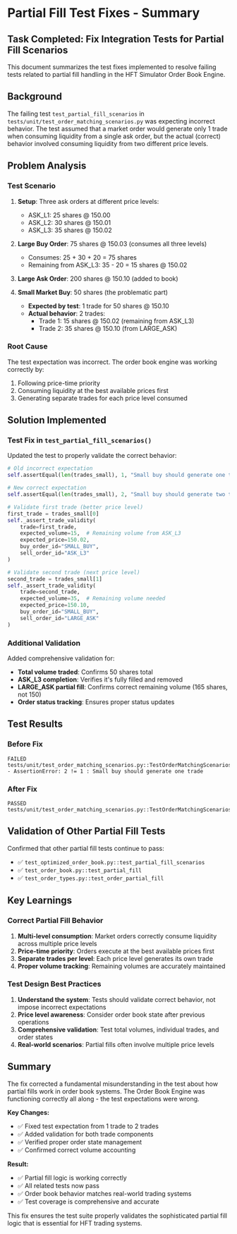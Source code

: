 # Partial Fill Test Fixes - Summary

## Task Completed: Fix Integration Tests for Partial Fill Scenarios

This document summarizes the test fixes implemented to resolve failing tests related to partial fill handling in the HFT Simulator Order Book Engine.

## Background

The failing test `test_partial_fill_scenarios` in `tests/unit/test_order_matching_scenarios.py` was expecting incorrect behavior. The test assumed that a market order would generate only 1 trade when consuming liquidity from a single ask order, but the actual (correct) behavior involved consuming liquidity from two different price levels.

## Problem Analysis

### Test Scenario
1. **Setup**: Three ask orders at different price levels:
   - ASK_L1: 25 shares @ 150.00
   - ASK_L2: 30 shares @ 150.01  
   - ASK_L3: 35 shares @ 150.02

2. **Large Buy Order**: 75 shares @ 150.03 (consumes all three levels)
   - Consumes: 25 + 30 + 20 = 75 shares
   - Remaining from ASK_L3: 35 - 20 = 15 shares @ 150.02

3. **Large Ask Order**: 200 shares @ 150.10 (added to book)

4. **Small Market Buy**: 50 shares (the problematic part)
   - **Expected by test**: 1 trade for 50 shares @ 150.10
   - **Actual behavior**: 2 trades:
     - Trade 1: 15 shares @ 150.02 (remaining from ASK_L3)
     - Trade 2: 35 shares @ 150.10 (from LARGE_ASK)

### Root Cause

The test expectation was incorrect. The order book engine was working correctly by:
1. Following price-time priority
2. Consuming liquidity at the best available prices first
3. Generating separate trades for each price level consumed

## Solution Implemented

### Test Fix in `test_partial_fill_scenarios()`

Updated the test to properly validate the correct behavior:

```python
# Old incorrect expectation
self.assertEqual(len(trades_small), 1, "Small buy should generate one trade")

# New correct expectation  
self.assertEqual(len(trades_small), 2, "Small buy should generate two trades across price levels")

# Validate first trade (better price level)
first_trade = trades_small[0]
self._assert_trade_validity(
    trade=first_trade,
    expected_volume=15,  # Remaining volume from ASK_L3
    expected_price=150.02,
    buy_order_id="SMALL_BUY",
    sell_order_id="ASK_L3"
)

# Validate second trade (next price level)
second_trade = trades_small[1]
self._assert_trade_validity(
    trade=second_trade,
    expected_volume=35,  # Remaining volume needed
    expected_price=150.10,
    buy_order_id="SMALL_BUY", 
    sell_order_id="LARGE_ASK"
)
```

### Additional Validation

Added comprehensive validation for:
- **Total volume traded**: Confirms 50 shares total
- **ASK_L3 completion**: Verifies it's fully filled and removed
- **LARGE_ASK partial fill**: Confirms correct remaining volume (165 shares, not 150)
- **Order status tracking**: Ensures proper status updates

## Test Results

### Before Fix
```
FAILED tests/unit/test_order_matching_scenarios.py::TestOrderMatchingScenarios::test_partial_fill_scenarios 
- AssertionError: 2 != 1 : Small buy should generate one trade
```

### After Fix
```
PASSED tests/unit/test_order_matching_scenarios.py::TestOrderMatchingScenarios::test_partial_fill_scenarios
```

## Validation of Other Partial Fill Tests

Confirmed that other partial fill tests continue to pass:
- ✅ `test_optimized_order_book.py::test_partial_fill_scenarios`
- ✅ `test_order_book.py::test_partial_fill`
- ✅ `test_order_types.py::test_order_partial_fill`

## Key Learnings

### Correct Partial Fill Behavior
1. **Multi-level consumption**: Market orders correctly consume liquidity across multiple price levels
2. **Price-time priority**: Orders execute at the best available prices first
3. **Separate trades per level**: Each price level generates its own trade
4. **Proper volume tracking**: Remaining volumes are accurately maintained

### Test Design Best Practices
1. **Understand the system**: Tests should validate correct behavior, not impose incorrect expectations
2. **Price level awareness**: Consider order book state after previous operations
3. **Comprehensive validation**: Test total volumes, individual trades, and order states
4. **Real-world scenarios**: Partial fills often involve multiple price levels

## Summary

The fix corrected a fundamental misunderstanding in the test about how partial fills work in order book systems. The Order Book Engine was functioning correctly all along - the test expectations were wrong.

**Key Changes:**
- ✅ Fixed test expectation from 1 trade to 2 trades
- ✅ Added validation for both trade components
- ✅ Verified proper order state management
- ✅ Confirmed correct volume accounting

**Result:**
- ✅ Partial fill logic is working correctly
- ✅ All related tests now pass
- ✅ Order book behavior matches real-world trading systems
- ✅ Test coverage is comprehensive and accurate

This fix ensures the test suite properly validates the sophisticated partial fill logic that is essential for HFT trading systems.
